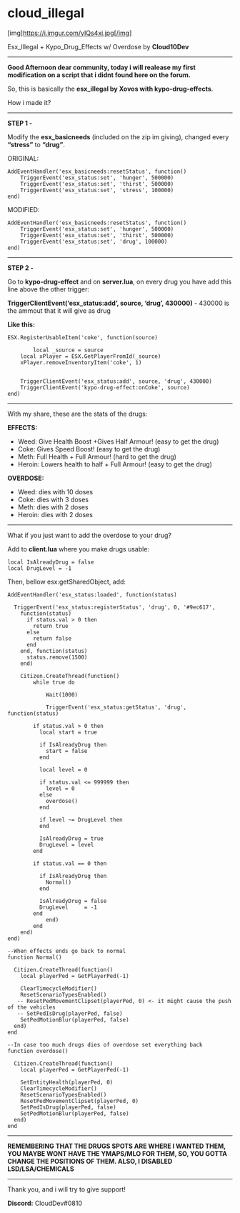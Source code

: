 # cloud_illegal

[img]https://i.imgur.com/yIQs4xi.jpg[/img]

Esx_Illegal + Kypo_Drug_Effects w/ Overdose by **Cloud10Dev**

___________________________

**Good Afternoon dear community, today i will realease my first modification on a script that i didnt found here on the forum.**

So, this is basically the **esx_illegal by Xovos with kypo-drug-effects**.

How i made it?

___________________________

**STEP 1 -**

Modify the **esx_basicneeds** (included on the zip im giving), changed every **“stress”** to **“drug”**.

ORIGINAL:
````
AddEventHandler('esx_basicneeds:resetStatus', function()
	TriggerEvent('esx_status:set', 'hunger', 500000)
	TriggerEvent('esx_status:set', 'thirst', 500000)
	TriggerEvent('esx_status:set', 'stress', 100000)
end)
````

MODIFIED:
````
AddEventHandler('esx_basicneeds:resetStatus', function()
	TriggerEvent('esx_status:set', 'hunger', 500000)
	TriggerEvent('esx_status:set', 'thirst', 500000)
	TriggerEvent('esx_status:set', 'drug', 100000)
end)
````
___________________________

**STEP 2 -**

Go to **kypo-drug-effect** and on **server.lua**, on every drug you have add this line above the other trigger:

**TriggerClientEvent(‘esx_status:add’, source, ‘drug’, 430000)** - 430000 is the ammout that it will give as drug

**Like this:**

````
ESX.RegisterUsableItem('coke', function(source)
        
        local _source = source
	local xPlayer = ESX.GetPlayerFromId(_source)
	xPlayer.removeInventoryItem('coke', 1)


	TriggerClientEvent('esx_status:add', source, 'drug', 430000)
	TriggerClientEvent('kypo-drug-effect:onCoke', source)
end)
````

___________________________

With my share, these are the stats of the drugs:

**EFFECTS:**
- Weed: Give Health Boost +Gives Half Armour! (easy to get the drug)
- Coke: Gives Speed Boost! (easy to get the drug)
- Meth: Full Health + Full Armour! (hard to get the drug)
- Heroin: Lowers health to half + Full Armour! (easy to get the drug)

**OVERDOSE:**
- Weed: dies with 10 doses
- Coke: dies with 3 doses
- Meth: dies with 2 doses
- Heroin: dies with 2 doses

___________________________

What if you just want to add the overdose to your drug?

Add to **client.lua** where you make drugs usable:

````
local IsAlreadyDrug = false
local DrugLevel = -1
````

Then, bellow esx:getSharedObject, add:
````
AddEventHandler('esx_status:loaded', function(status)

  TriggerEvent('esx_status:registerStatus', 'drug', 0, '#9ec617', 
    function(status)
      if status.val > 0 then
        return true
      else
        return false
      end
    end, function(status)
      status.remove(1500)
    end)

	Citizen.CreateThread(function()
		while true do

			Wait(1000)

			TriggerEvent('esx_status:getStatus', 'drug', function(status)

		if status.val > 0 then
          local start = true

          if IsAlreadyDrug then
            start = false
          end

          local level = 0

          if status.val <= 999999 then
            level = 0
          else
            overdose()
          end

          if level ~= DrugLevel then
          end

          IsAlreadyDrug = true
          DrugLevel = level
		end

		if status.val == 0 then
          
          if IsAlreadyDrug then
            Normal()
          end

          IsAlreadyDrug = false
          DrugLevel     = -1
		end
			end)
		end
	end)
end)

--When effects ends go back to normal
function Normal()

  Citizen.CreateThread(function()
    local playerPed = GetPlayerPed(-1)
			
    ClearTimecycleModifier()
    ResetScenarioTypesEnabled()
   -- ResetPedMovementClipset(playerPed, 0) <- it might cause the push of the vehicles
   -- SetPedIsDrug(playerPed, false)
    SetPedMotionBlur(playerPed, false)
  end)
end

--In case too much drugs dies of overdose set everything back
function overdose()

  Citizen.CreateThread(function()
    local playerPed = GetPlayerPed(-1)
	
    SetEntityHealth(playerPed, 0)
    ClearTimecycleModifier()
    ResetScenarioTypesEnabled()
    ResetPedMovementClipset(playerPed, 0)
    SetPedIsDrug(playerPed, false)
    SetPedMotionBlur(playerPed, false)
  end)
end
````
___________________________

**REMEMBERING THAT THE DRUGS SPOTS ARE WHERE I WANTED THEM, YOU MAYBE WONT HAVE THE YMAPS/MLO FOR THEM, SO, YOU GOTTA CHANGE THE POSITIONS OF THEM. ALSO, I DISABLED LSD/LSA/CHEMICALS**

___________________________


Thank you, and i will try to give support!

**Discord:** CloudDev#0810


